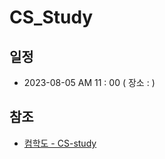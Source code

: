 # CS_Study

## 일정
- 2023-08-05 AM 11 : 00 ( 장소 :  )



## 참조
- [컴학도 - CS-study](https://github.com/Seogeurim/CS-study)